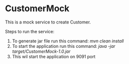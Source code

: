 # CustomerMock
This is a mock service to create Customer.

Steps to run the service:
1) To generate jar file run this command: _mvn clean install_
2) To start the application run this command: _java -jar target/CustomerMock-1.0.jar_
3) This wil start the application on 9091 port
